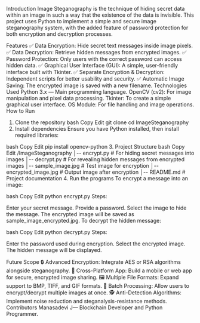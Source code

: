 Introduction
Image Steganography is the technique of hiding secret data within an image in such a way that the existence of the data is invisible. This project uses Python to implement a simple and secure image steganography system, with the added feature of password protection for both encryption and decryption processes.

Features
✅ Data Encryption: Hide secret text messages inside image pixels.
✅ Data Decryption: Retrieve hidden messages from encrypted images.
✅ Password Protection: Only users with the correct password can access hidden data.
✅ Graphical User Interface (GUI): A simple, user-friendly interface built with Tkinter.
✅ Separate Encryption & Decryption: Independent scripts for better usability and security.
✅ Automatic Image Saving: The encrypted image is saved with a new filename.
Technologies Used
Python 3.x — Main programming language.
OpenCV (cv2): For image manipulation and pixel data processing.
Tkinter: To create a simple graphical user interface.
OS Module: For file handling and image operations.
How to Run
1. Clone the repository
bash
Copy
Edit
git clone <your-repo-link>
cd ImageSteganography
2. Install dependencies
Ensure you have Python installed, then install required libraries:

bash
Copy
Edit
pip install opencv-python
3. Project Structure
bash
Copy
Edit
/ImageSteganography
│-- encrypt.py               # For hiding secret messages into images
│-- decrypt.py               # For revealing hidden messages from encrypted images
│-- sample_image.jpg         # Test image for encryption
│-- encrypted_image.jpg      # Output image after encryption
│-- README.md                # Project documentation
4. Run the programs
To encrypt a message into an image:

bash
Copy
Edit
python encrypt.py
Steps:

Enter your secret message.
Provide a password.
Select the image to hide the message.
The encrypted image will be saved as sample_image_encrypted.jpg.
To decrypt the hidden message:

bash
Copy
Edit
python decrypt.py
Steps:

Enter the password used during encryption.
Select the encrypted image.
The hidden message will be displayed.

Future Scope
🔒 Advanced Encryption: Integrate AES or RSA algorithms alongside steganography.
📱 Cross-Platform App: Build a mobile or web app for secure, encrypted image sharing.
🖼️ Multiple File Formats: Expand support to BMP, TIFF, and GIF formats.
🚀 Batch Processing: Allow users to encrypt/decrypt multiple images at once.
🕵️ Anti-Detection Algorithms: Implement noise reduction and steganalysis-resistance methods.
Contributors
Manasadevi J— Blockchain Developer and Python Programmer.
